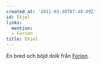 ```yaml
---
created_at: '2011-03-30T07:48:49Z'
id: Ekjel
links:
  mention:
  - Forion
title: Ekjel
---
```


En bred och böjd dolk från [Forion].

  [Forion]: Forion
